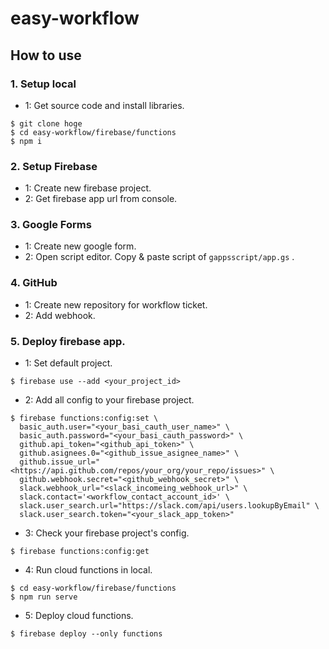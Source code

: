 # easy-workflow


## How to use
### 1. Setup local
- 1: Get source code and install libraries.
```shell
$ git clone hoge
$ cd easy-workflow/firebase/functions
$ npm i
```

### 2. Setup Firebase
- 1: Create new firebase project.
- 2: Get firebase app url from console.

### 3. Google Forms
- 1: Create new google form.
- 2: Open script editor. Copy & paste script of `gappsscript/app.gs` .

### 4. GitHub
- 1: Create new repository for workflow ticket.
- 2: Add webhook.

### 5. Deploy firebase app.
- 1: Set default project.
```shell
$ firebase use --add <your_project_id>
```

- 2: Add all config to your firebase project.
```shell
$ firebase functions:config:set \
  basic_auth.user="<your_basi_cauth_user_name>" \
  basic_auth.password="<your_basi_cauth_password>" \
  github.api_token="<github_api_token>" \
  github.asignees.0="<github_issue_asignee_name>" \
  github.issue_url="<https://api.github.com/repos/your_org/your_repo/issues>" \
  github.webhook.secret="<github_webhook_secret>" \
  slack.webhook_url="<slack_incomeing_webhook_url>" \
  slack.contact='<workflow_contact_account_id>' \
  slack.user_search.url="https://slack.com/api/users.lookupByEmail" \
  slack.user_search.token="<your_slack_app_token>"
```

- 3: Check your firebase project's config.
```shell
$ firebase functions:config:get
```

- 4: Run cloud functions in local.
``` shell
$ cd easy-workflow/firebase/functions
$ npm run serve
```

- 5: Deploy cloud functions.
``` shell
$ firebase deploy --only functions
```